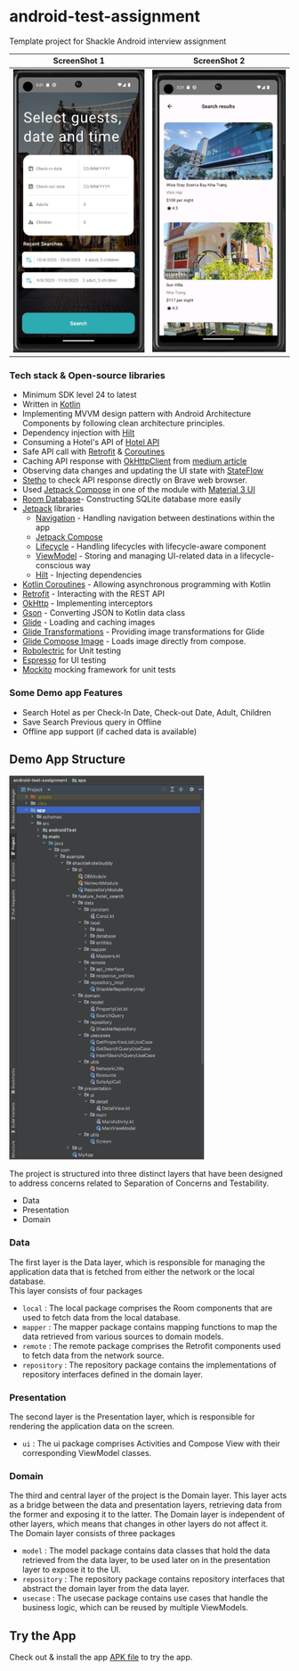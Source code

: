 # android-test-assignment
Template project for Shackle Android interview assignment

ScreenShot 1               |  ScreenShot 2
:-------------------------:|:-------------------------:
![](appImages/1.png)  |  ![](appImages/2.png)

### Tech stack & Open-source libraries
- Minimum SDK level 24 to latest
- Written in [Kotlin](https://kotlinlang.org/)
- Implementing MVVM design pattern with Android Architecture Components by following clean architecture principles.
- Dependency injection with [Hilt](https://developer.android.com/training/dependency-injection/hilt-android)
- Consuming a Hotel's API of [Hotel API](https://www.rapidapi.com/apidojo/api/hotels4)
- Safe API call with [Retrofit](https://github.com/square/retrofit) & [Coroutines](https://kotlinlang.org/docs/coroutines-overview.html)
- Caching API response with [OkHttpClient](https://square.github.io/okhttp/4.x/okhttp/okhttp3/-ok-http-client/) from [medium article](https://medium.com/@bapspatil/caching-with-retrofit-store-responses-offline-71439ed32fda)
- Observing data changes and updating the UI state with [StateFlow](https://kotlinlang.org/api/kotlinx.coroutines/kotlinx-coroutines-core/kotlinx.coroutines.flow/-state-flow/)
- [Stetho](https://github.com/facebook/stetho) to check API response directly on Brave web browser.
- Used [Jetpack Compose](https://developer.android.com/jetpack/compose) in one of the module with [Material 3 UI](https://m3.material.io/develop/android/jetpack-compose)
- [Room Database](https://developer.android.com/training/data-storage/room)- Constructing SQLite database more easily
- [Jetpack](https://developer.android.com/jetpack) libraries
    - [Navigation](https://developer.android.com/guide/navigation) - Handling navigation between destinations within the app
    - [Jetpack Compose](https://developer.android.com/jetpack/compose)
    - [Lifecycle](https://developer.android.com/topic/libraries/architecture/lifecycle) - Handling lifecycles with lifecycle-aware component
    - [ViewModel](https://developer.android.com/topic/libraries/architecture/viewmodel) - Storing and managing UI-related data in a lifecycle-conscious way
    - [Hilt](https://developer.android.com/training/dependency-injection/hilt-android) - Injecting dependencies
- [Kotlin Coroutines](https://kotlinlang.org/docs/coroutines-overview.html) - Allowing asynchronous programming with Kotlin
- [Retrofit](https://github.com/square/retrofit) - Interacting with the REST API
- [OkHttp](https://github.com/square/okhttp) - Implementing interceptors
- [Gson](https://github.com/google/gson) - Converting JSON to Kotlin data class
- [Glide](https://github.com/bumptech/glide) - Loading and caching images
- [Glide Transformations](https://github.com/wasabeef/glide-transformations) - Providing image transformations for Glide
- [Glide Compose Image](https://bumptech.github.io/glide/int/compose.html) - Loads image directly from compose.
- [Robolectric](https://robolectric.org/) for Unit testing
- [Espresso](https://developer.android.com/training/testing/espresso) for UI testing
- [Mockito](https://site.mockito.org/) mocking framework for unit tests

### Some Demo app Features
- Search Hotel as per Check-In Date, Check-out Date, Adult, Children
- Save Search Previous query in Offline
- Offline app support (if cached data is available)

## Demo App Structure
<img src="appImages/app_package_structure.png" width="350"/>

The project is structured into three distinct layers that have been designed to address concerns related to Separation of Concerns and Testability.
- Data
- Presentation
- Domain

### Data
The first layer is the Data layer, which is responsible for managing the application data that is fetched from either the network or the local database.
</br>This layer consists of four packages
- `local` : The local package comprises the Room components that are used to fetch data from the local database.
- `mapper` : The mapper package contains mapping functions to map the data retrieved from various sources to domain models.
- `remote` : The remote package comprises the Retrofit components used to fetch data from the network source.
- `repository` : The repository package contains the implementations of repository interfaces defined in the domain layer.

### Presentation
The second layer is the Presentation layer, which is responsible for rendering the application data on the screen.
</br>
- `ui` : The ui package comprises Activities and Compose View with their corresponding ViewModel classes.

### Domain
The third and central layer of the project is the Domain layer.
This layer acts as a bridge between the data and presentation layers, retrieving data from the former and exposing it to the latter.
The Domain layer is independent of other layers, which means that changes in other layers do not affect it.
</br>The Domain layer consists of three packages
- `model` : The model package contains data classes that hold the data retrieved from the data layer, to be used later on in the presentation layer to expose it to the UI.
- `repository` : The repository package contains repository interfaces that abstract the domain layer from the data layer.
- `usecase` : The usecase package contains use cases that handle the business logic, which can be reused by multiple ViewModels.

## Try the App
Check out & install the app <a href="apk/app-debug.apk">APK file<a/> to try the app.
